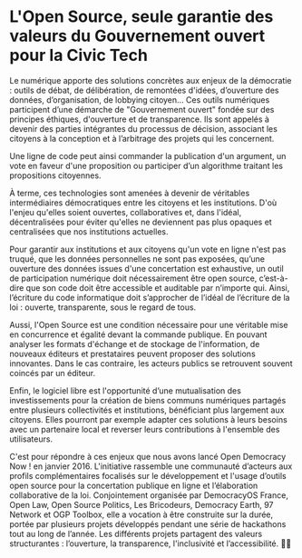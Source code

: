 # L'Open Source, seule garantie des valeurs du Gouvernement ouvert pour la Civic Tech

Le numérique apporte des solutions concrètes aux enjeux de la démocratie : outils de débat, de délibération, de remontées d'idées, d’ouverture des données, d’organisation, de lobbying citoyen… Ces outils numériques participent d’une démarche de "Gouvernement ouvert" fondée sur des principes éthiques, d'ouverture et de transparence. Ils sont appelés à devenir des parties intégrantes du processus de décision, associant les citoyens à la conception et à l’arbitrage des projets qui les concernent.

Une ligne de code peut ainsi commander la publication d'un argument, un vote en faveur d'une proposition ou participer d’un algorithme traitant les propositions citoyennes.

À terme, ces technologies sont amenées à devenir de véritables intermédiaires démocratiques entre les citoyens et les institutions. D'où l'enjeu qu'elles soient ouvertes, collaboratives et, dans l'idéal, décentralisées pour éviter qu'elles ne deviennent pas plus opaques et centralisées que nos institutions actuelles.

Pour garantir aux institutions et aux citoyens qu'un vote en ligne n'est pas truqué, que les données personnelles ne sont pas exposées, qu’une ouverture des données issues d'une concertation est exhaustive, un outil de participation numérique doit nécessairement être open source, c’est-à-dire que son code doit être accessible et auditable par n’importe qui. Ainsi, l’écriture du code informatique doit s’approcher de l’idéal de l’écriture de la loi : ouverte, transparente, sous le regard de tous.

Aussi, l'Open Source est une condition nécessaire pour une véritable mise en concurrence et égalité devant la commande publique. En pouvant analyser les formats d'échange et de stockage de l'information, de nouveaux éditeurs et prestataires peuvent proposer des solutions innovantes. Dans le cas contraire, les acteurs publics se retrouvent souvent coincés par un éditeur.

Enfin, le logiciel libre est l'opportunité d’une mutualisation des investissements pour la création de biens communs numériques partagés entre plusieurs collectivités et institutions, bénéficiant plus largement aux citoyens. Elles pourront par exemple adapter ces solutions à leurs besoins avec un partenaire local et reverser leurs contributions à l'ensemble des utilisateurs.

C'est pour répondre à ces enjeux que nous avons lancé Open Democracy Now ! en janvier 2016. L'initiative rassemble une communauté d’acteurs aux profils complémentaires focalisés sur le développement et l'usage d’outils open source pour la concertation publique en ligne et l’élaboration collaborative de la loi.
Conjointement organisée par DemocracyOS France, Open Law, Open Source Politics, Les Bricodeurs, Democracy Earth, 97 Network et OGP Toolbox, elle a vocation à être construite sur la durée, portée par plusieurs projets développés pendant une série de hackathons tout au long de l’année. Les différents projets partagent des valeurs structurantes : l’ouverture, la transparence, l'inclusivité et l’accessibilité.

